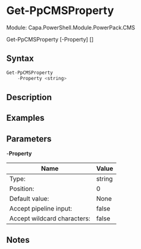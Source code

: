 # Get-PpCMSProperty
Module: Capa.PowerShell.Module.PowerPack.CMS


Get-PpCMSProperty [-Property] <string> [<CommonParameters>]


## Syntax

```powershell
Get-PpCMSProperty
	-Property <string>
```

## Description



## Examples


## Parameters

-**Property**


| Name | Value |
| ---- | ---- |
| Type: | string |
| Position: | 0 | 
| Default value: | None | 
| Accept pipeline input: | false | 
| Accept wildcard characters: | false | 


## Notes


